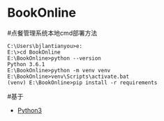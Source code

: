 # BookOnline
#点餐管理系统本地cmd部署方法
```
C:\Users\bjlantianyou>e:
E:\>cd BookOnline
E:\BookOnline>python --version
Python 3.6.1
E:\BookOnline>python -m venv venv
E:\BookOnline>venv\Scripts\activate.bat
(venv) E:\BookOnline>pip install -r requirements
```
#基于
* [Python3](https://www.python.org/downloads/) 
